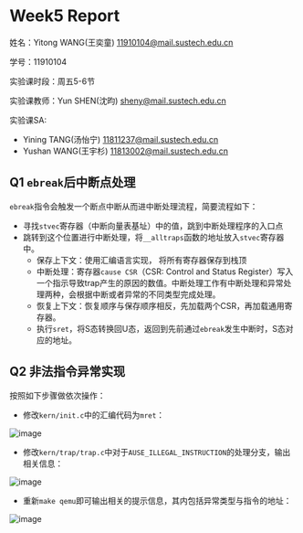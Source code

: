 # Week5 Report
姓名：Yitong WANG(王奕童) 11910104@mail.sustech.edu.cn

学号：11910104

实验课时段：周五5-6节

实验课教师：Yun SHEN(沈昀) sheny@mail.sustech.edu.cn

实验课SA:
- Yining TANG(汤怡宁) 11811237@mail.sustech.edu.cn
- Yushan WANG(王宇杉) 11813002@mail.sustech.edu.cn

## Q1 `ebreak`后中断点处理
`ebreak`指令会触发一个断点中断从而进中断处理流程，简要流程如下：
- 寻找`stvec`寄存器（中断向量表基址）中的值，跳到中断处理程序的入口点
- 跳转到这个位置进行中断处理，将`__alltraps`函数的地址放入`stvec`寄存器中。
  - 保存上下文：使用汇编语言实现， 将所有寄存器保存到栈顶
  - 中断处理：寄存器`cause CSR`（CSR: Control and Status Register）写入一个指示导致trap产生的原因的数值。中断处理工作有中断处理和异常处理两种，会根据中断或者异常的不同类型完成处理。
  - 恢复上下文：恢复顺序与保存顺序相反，先加载两个CSR，再加载通用寄存器。
  - 执行`sret`，将S态转换回U态，返回到先前通过`ebreak`发生中断时，S态对应的地址。

## Q2 非法指令异常实现
按照如下步骤做依次操作：
- 修改`kern/init.c`中的汇编代码为`mret`：

![image](https://user-images.githubusercontent.com/64548919/158955793-085b8918-6d81-43f5-83a8-2d085715cd09.png)

- 修改`kern/trap/trap.c`中对于`AUSE_ILLEGAL_INSTRUCTION`的处理分支，输出相关信息：

![image](https://user-images.githubusercontent.com/64548919/158955977-0bce6d59-9887-4fc7-9295-d8ffb6c6d1e0.png)

- 重新`make qemu`即可输出相关的提示信息，其内包括异常类型与指令的地址：

![image](https://user-images.githubusercontent.com/64548919/158956271-664dd6c3-6571-4d7e-9100-0f24e1842c7d.png)
